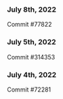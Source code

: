 ### July 8th, 2022

Commit #77822

### July 5th, 2022

Commit #314353


### July 4th, 2022

Commit #72281
